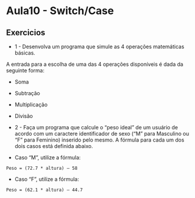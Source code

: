 # Aula10 - Switch/Case


## Exercicios

 - 1 - Desenvolva um programa que simule as 4 operações matemáticas básicas.

A entrada para a escolha de uma das 4 operações disponíveis é dada da seguinte forma:

 - Soma
 - Subtração
 - Multiplicação
 - Divisão

 - 2 - Faça um programa que calcule o “peso ideal” de um usuário de acordo com um caractere identificador de sexo (“M” para Masculino ou “F” para Feminino) inserido pelo mesmo.
    A fórmula para cada um dos dois casos está definida abaixo.

 - Caso “M”, utilize a fórmula:

```Peso = (72.7 * altura) – 58```

 - Caso “F”, utilize a fórmula:

```Peso = (62.1 * altura) – 44.7```

 
